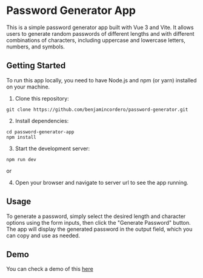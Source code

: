 # Password Generator App

This is a simple password generator app built with Vue 3 and Vite. It allows users to generate random passwords of different lengths and with different combinations of characters, including uppercase and lowercase letters, numbers, and symbols.

## Getting Started

To run this app locally, you need to have Node.js and npm (or yarn) installed on your machine.

1. Clone this repository:

```
git clone https://github.com/benjamincordero/password-generator.git
```

2. Install dependencies:

```
cd password-generator-app
npm install
```


3. Start the development server:

```
npm run dev
```

or


4. Open your browser and navigate to server url to see the app running.

## Usage

To generate a password, simply select the desired length and character options using the form inputs, then click the "Generate Password" button. The app will display the generated password in the output field, which you can copy and use as needed.

## Demo
You can check a demo of this [here](url)

